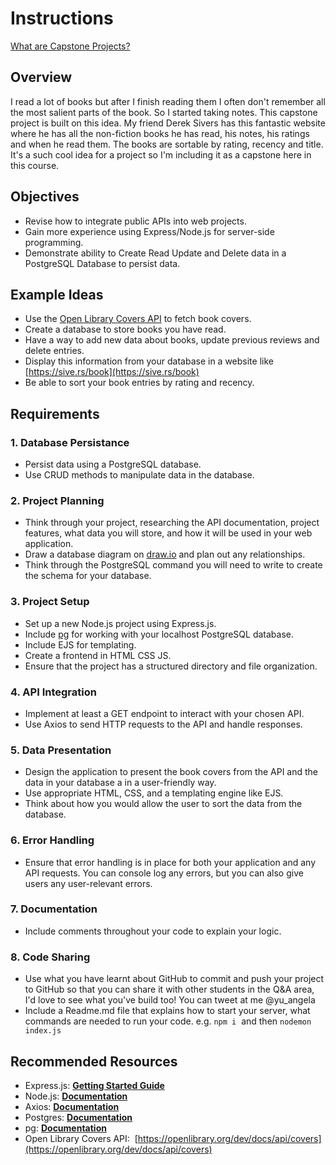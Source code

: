 # Instructions

[What are Capstone Projects?](https://www.udemy.com/course/the-complete-web-development-bootcamp/learn/lecture/37350282/?instructorPreviewMode=student_v4#overview)

## Overview

I read a lot of books but after I finish reading them I often don't remember all the most salient parts of the book. So I started taking notes. This capstone project is built on this idea. My friend Derek Sivers has this fantastic website where he has all the non-fiction books he has read, his notes, his ratings and when he read them. The books are sortable by rating, recency and title. It's a such cool idea for a project so I'm including it as a capstone here in this course.

## Objectives

- Revise how to integrate public APIs into web projects.
- Gain more experience using Express/Node.js for server-side programming.
- Demonstrate ability to Create Read Update and Delete data in a PostgreSQL Database to persist data.

## Example Ideas

- Use the [Open Library Covers API](https://openlibrary.org/dev/docs/api/covers) to fetch book covers.
- Create a database to store books you have read.
- Have a way to add new data about books, update previous reviews and delete entries.
- Display this information from your database in a website like [https://sive.rs/book](https://sive.rs/book)
- Be able to sort your book entries by rating and recency.

## Requirements

### 1\. Database Persistance

- Persist data using a PostgreSQL database.
- Use CRUD methods to manipulate data in the database.

### 2\. Project Planning

- Think through your project, researching the API documentation, project features, what data you will store, and how it will be used in your web application.
- Draw a database diagram on [draw.io](https://draw.io/) and plan out any relationships.
- Think through the PostgreSQL command you will need to write to create the schema for your database.

### 3\. Project Setup

- Set up a new Node.js project using Express.js.
- Include [pg](https://www.npmjs.com/package/pg) for working with your localhost PostgreSQL database.
- Include EJS for templating.
- Create a frontend in HTML CSS JS.
- Ensure that the project has a structured directory and file organization.

### 4\. API Integration

- Implement at least a GET endpoint to interact with your chosen API.
- Use Axios to send HTTP requests to the API and handle responses.

### 5\. Data Presentation

- Design the application to present the book covers from the API and the data in your database a in a user-friendly way.
- Use appropriate HTML, CSS, and a templating engine like EJS.
- Think about how you would allow the user to sort the data from the database.

### 6\. Error Handling

- Ensure that error handling is in place for both your application and any API requests. You can console log any errors, but you can also give users any user-relevant errors.

### 7\. Documentation

- Include comments throughout your code to explain your logic.

### 8\. Code Sharing

- Use what you have learnt about GitHub to commit and push your project to GitHub so that you can share it with other students in the Q&A area, I'd love to see what you've build too! You can tweet at me @yu_angela
- Include a Readme.md file that explains how to start your server, what commands are needed to run your code. e.g. `npm i`  and then `nodemon index.js`

## Recommended Resources

- Express.js: [**Getting Started Guide**](https://expressjs.com/en/starter/installing.html)
- Node.js: [**Documentation**](https://nodejs.org/en/docs/)
- Axios: [**Documentation**](https://axios-http.com/docs/intro)
- Postgres: [**Documentation**](https://www.postgresql.org/docs/current/index.html)
- pg: [**Documentation**](https://node-postgres.com/)
- Open Library Covers API:  [https://openlibrary.org/dev/docs/api/covers](https://openlibrary.org/dev/docs/api/covers)
